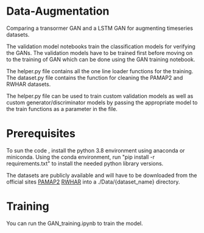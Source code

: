# Data-Augmentation
Comparing a transormer GAN and a LSTM GAN for augmenting timeseries datasets.

The validation model notebooks train the classification models for verifying the GANs. The validation models have to be trained first before moving on to the training of GAN which can be done using the GAN training notebook.

The helper.py file contains all the one line loader functions for the training. The dataset.py file contains the function for cleaning the PAMAP2 and RWHAR datasets.

The helper.py file can be used to train custom validation models as well as custom generator/discriminator models by passing the appropriate model to the train functions as a parameter in the file.

# Prerequisites
To sun the code , install the python 3.8 environment using anaconda or miniconda. Using the conda environment, run "pip install -r requirements.txt" to install the needed python library versions.

The datasets are publicly available and will have to be downloaded from the official sites [PAMAP2](https://archive.ics.uci.edu/dataset/231/pamap2+physical+activity+monitoring) [RWHAR](https://www.uni-mannheim.de/dws/research/projects/activity-recognition/dataset/dataset-realworld/) into a ./Data/{dataset_name} directory.

# Training
You can run the GAN_training.ipynb to train the model.
